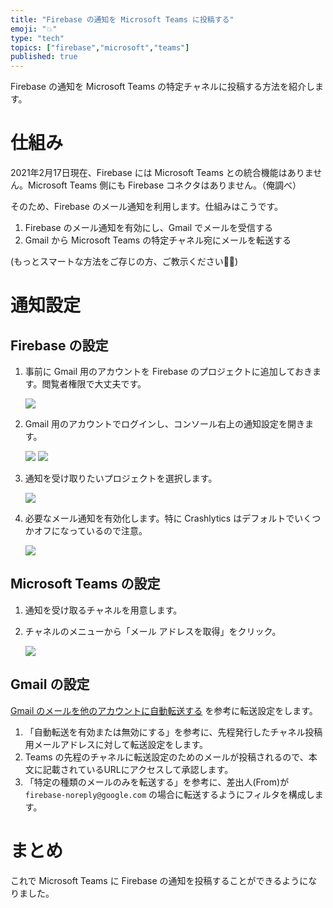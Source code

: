 ```yaml
---
title: "Firebase の通知を Microsoft Teams に投稿する"
emoji: "💥"
type: "tech"
topics: ["firebase","microsoft","teams"]
published: true
---
```


Firebase の通知を Microsoft Teams の特定チャネルに投稿する方法を紹介します。

# 仕組み

2021年2月17日現在、Firebase には Microsoft Teams との統合機能はありません。Microsoft Teams 側にも Firebase コネクタはありません。（俺調べ）

そのため、Firebase のメール通知を利用します。仕組みはこうです。

1. Firebase のメール通知を有効にし、Gmail でメールを受信する
2. Gmail から Microsoft Teams の特定チャネル宛にメールを転送する

(もっとスマートな方法をご存じの方、ご教示ください🙇‍♂️)

# 通知設定

## Firebase の設定

1. 事前に Gmail 用のアカウントを Firebase のプロジェクトに追加しておきます。閲覧者権限で大丈夫です。

    ![](https://storage.googleapis.com/zenn-user-upload/f9crhhdmlr9bzrntjefz4rexhqcw)

2. Gmail 用のアカウントでログインし、コンソール右上の通知設定を開きます。

    ![](https://storage.googleapis.com/zenn-user-upload/yeskwlhgvz60ueq92gqtkxrel62m)
    ![](https://storage.googleapis.com/zenn-user-upload/n444210wrlv77alu99hfamlmof8f)

3. 通知を受け取りたいプロジェクトを選択します。

    ![](https://storage.googleapis.com/zenn-user-upload/3px223x7c405xaf74upmnwfsqyw1)

4. 必要なメール通知を有効化します。特に Crashlytics はデフォルトでいくつかオフになっているので注意。

    ![](https://storage.googleapis.com/zenn-user-upload/n5jmxrp5ncrem4os1m63oo688w7j)

## Microsoft Teams の設定

1. 通知を受け取るチャネルを用意します。
2. チャネルのメニューから「メール アドレスを取得」をクリック。
    
    ![](https://storage.googleapis.com/zenn-user-upload/2a99if4gy8ejvmsgvehmxwz7546x)

## Gmail の設定

[Gmail のメールを他のアカウントに自動転送する](https://support.google.com/mail/answer/10957) を参考に転送設定をします。

1. 「自動転送を有効または無効にする」を参考に、先程発行したチャネル投稿用メールアドレスに対して転送設定をします。
2. Teams の先程のチャネルに転送設定のためのメールが投稿されるので、本文に記載されているURLにアクセスして承認します。
3. 「特定の種類のメールのみを転送する」を参考に、差出人(From)が `firebase-noreply@google.com` の場合に転送するようにフィルタを構成します。

# まとめ

これで Microsoft Teams に Firebase の通知を投稿することができるようになりました。
